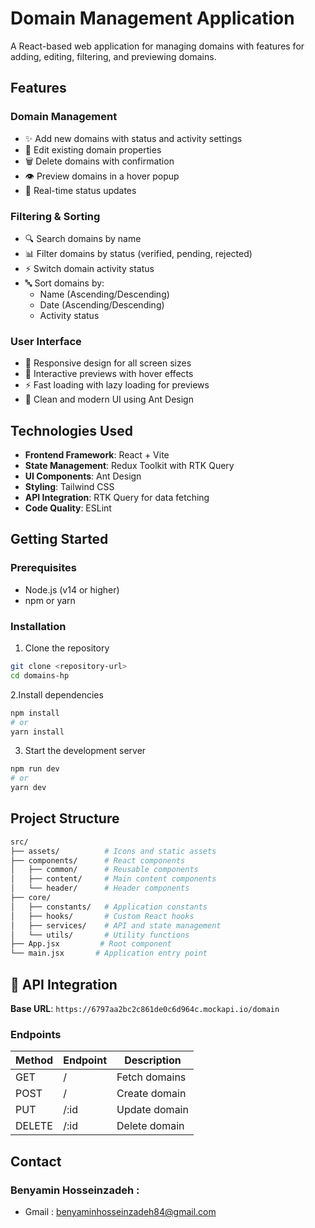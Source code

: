 # Domain Management Application

A React-based web application for managing domains with features for adding, editing, filtering, and previewing domains.

## Features

### Domain Management

- ✨ Add new domains with status and activity settings
- 📝 Edit existing domain properties
- 🗑️ Delete domains with confirmation
- 👁️ Preview domains in a hover popup
- 🔄 Real-time status updates

### Filtering & Sorting

- 🔍 Search domains by name
- 📊 Filter domains by status (verified, pending, rejected)
- ⚡ Switch domain activity status
- 🔤 Sort domains by:
  - Name (Ascending/Descending)
  - Date (Ascending/Descending)
  - Activity status

### User Interface

- 📱 Responsive design for all screen sizes
- 🎯 Interactive previews with hover effects
- ⚡ Fast loading with lazy loading for previews
- 🎨 Clean and modern UI using Ant Design

## Technologies Used

- **Frontend Framework**: React + Vite
- **State Management**: Redux Toolkit with RTK Query
- **UI Components**: Ant Design
- **Styling**: Tailwind CSS
- **API Integration**: RTK Query for data fetching
- **Code Quality**: ESLint

## Getting Started

### Prerequisites

- Node.js (v14 or higher)
- npm or yarn

### Installation

1. Clone the repository

```bash
git clone <repository-url>
cd domains-hp
```

2.Install dependencies

```bash
npm install
# or
yarn install
```

3. Start the development server

```bash
npm run dev
# or
yarn dev
```

## Project Structure

```bash
src/
├── assets/          # Icons and static assets
├── components/      # React components
│   ├── common/      # Reusable components
│   ├── content/     # Main content components
│   └── header/      # Header components
├── core/
│   ├── constants/   # Application constants
│   ├── hooks/       # Custom React hooks
│   ├── services/    # API and state management
│   └── utils/       # Utility functions
├── App.jsx         # Root component
└── main.jsx       # Application entry point
```

## 🔌 API Integration

**Base URL**: `https://6797aa2bc2c861de0c6d964c.mockapi.io/domain`

### Endpoints

| Method | Endpoint | Description   |
| ------ | -------- | ------------- |
| GET    | /        | Fetch domains |
| POST   | /        | Create domain |
| PUT    | /:id     | Update domain |
| DELETE | /:id     | Delete domain |

## Contact

### Benyamin Hosseinzadeh :

- Gmail : benyaminhosseinzadeh84@gmail.com
